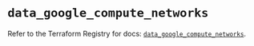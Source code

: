 # `data_google_compute_networks`

Refer to the Terraform Registry for docs: [`data_google_compute_networks`](https://registry.terraform.io/providers/hashicorp/google/6.13.0/docs/data-sources/compute_networks).
